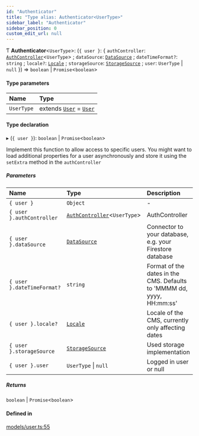 ```yaml
---
id: "Authenticator"
title: "Type alias: Authenticator<UserType>"
sidebar_label: "Authenticator"
sidebar_position: 0
custom_edit_url: null
---
```


Ƭ **Authenticator**<`UserType`\>: (`{ user }`: { `authController`: [`AuthController`](../interfaces/AuthController)<`UserType`\> ; `dataSource`: [`DataSource`](../interfaces/DataSource) ; `dateTimeFormat?`: `string` ; `locale?`: [`Locale`](Locale) ; `storageSource`: [`StorageSource`](../interfaces/StorageSource) ; `user`: `UserType` \| ``null``  }) => `boolean` \| `Promise`<`boolean`\>

#### Type parameters

| Name | Type |
| :------ | :------ |
| `UserType` | extends [`User`](User) = [`User`](User) |

#### Type declaration

▸ (`{ user }`): `boolean` \| `Promise`<`boolean`\>

Implement this function to allow access to specific users.
You might want to load additional properties for a user asynchronously
and store it using the `setExtra` method in the `authController`

##### Parameters

| Name | Type | Description |
| :------ | :------ | :------ |
| `{ user }` | `Object` | - |
| `{ user }.authController` | [`AuthController`](../interfaces/AuthController)<`UserType`\> | AuthController |
| `{ user }.dataSource` | [`DataSource`](../interfaces/DataSource) | Connector to your database, e.g. your Firestore database |
| `{ user }.dateTimeFormat?` | `string` | Format of the dates in the CMS. Defaults to 'MMMM dd, yyyy, HH:mm:ss' |
| `{ user }.locale?` | [`Locale`](Locale) | Locale of the CMS, currently only affecting dates |
| `{ user }.storageSource` | [`StorageSource`](../interfaces/StorageSource) | Used storage implementation |
| `{ user }.user` | `UserType` \| ``null`` | Logged in user or null |

##### Returns

`boolean` \| `Promise`<`boolean`\>

#### Defined in

[models/user.ts:55](https://github.com/Camberi/firecms/blob/2d60fba/src/models/user.ts#L55)
